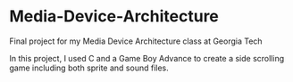 # Media-Device-Architecture
Final project for my Media Device Architecture class at Georgia Tech

In this project, I used C and a Game Boy Advance to create a side scrolling game including both sprite and sound files.
